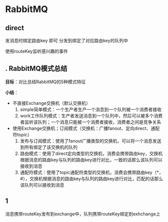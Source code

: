 # RabbitMQ

## direct

发消息时绑定路由key 即可 分发到绑定了对应路由key的队列中

使用routeKey监听感兴趣的事件

## . RabbitMQ模式总结

**目标**：对比总结RabbitMQ的5种模式特征

**小结**：

- 不直接Exchange交换机（默认交换机）
  1. simple简单模式：一个生产者生产一个消息到一个队列被一个消费者接收
  2. work工作队列模式：生产者发送消息到一个队列中，然后可以被多个消费者监听该队列；一个消息只能被一个消费者接收，消费者之间是竞争关系
- 使用Exchange交换机；订阅模式（交换机：广播fanout、定向direct、通配符topic）
  1. 发布与订阅模式：使用了fanout广播类型的交换机，可以将一个消息发送到所有绑定了该交换机的队列
  2. 路由模式：使用了direct定向类型的交换机，消费会携带路由key，交换机根据消息的路由key与队列的路由key进行对比，一致的话那么该队列可以接收到消息
  3. 通配符模式：使用了topic通配符类型的交换机，消费会携带路由key（*， #），交换机根据消息的路由key与队列的路由key进行对比，匹配的话那么该队列可以接收到消息

## 1

消息携带routeKey发布到exchange中，队列携带routeKey绑定到exhchange上



